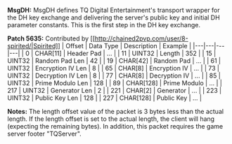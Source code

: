 **MsgDH:** MsgDH defines TQ Digital Entertainment's transport wrapper for the DH key exchange and delivering the server's public key and initial DH parameter constants. This is the first step in the DH key exchange.

**Patch 5635:** Contributed by [[http://chained2pvp.com/user/8-spirited/|Spirited]]
| Offset | Data Type | Description | Example |
|---|---|---|---|
| 0 | CHAR[11] | Header Pad | ... |
| 11 | UINT32 | Length | 352 |
| 15 | UINT32 | Random Pad Len | 42 |
| 19 | CHAR[42] | Random Pad | ... |
| 61 | UINT32 | Encryption IV Len | 8 |
| 65 | CHAR[8] | Encryption IV | ... |
| 73 | UINT32 | Decryption IV Len | 8 |
| 77 | CHAR[8] | Decryption IV | ... |
| 85 | UINT32 | Prime Modulo Len | 128 |
| 89 | CHAR[128] | Prime Modulo | ... |
| 217 | UINT32 | Generator Len | 2 |
| 221 | CHAR[2] | Generator | ... |
| 223 | UINT32 | Public Key Len | 128 |
| 227 | CHAR[128] | Public Key | ... |

**Notes:** The length offset value of the packet is 3 bytes less than the actual length. If the length offset is set to the actual length, the client will hang (expecting the remaining bytes). In addition, this packet requires the game server footer "TQServer".
